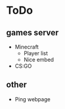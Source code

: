 # ToDo
## games server
- Minecraft
    - Player list
    - Nice embed
- CS:GO
## other
- Ping webpage

